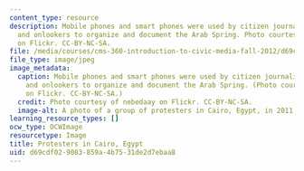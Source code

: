 ```yaml
---
content_type: resource
description: Mobile phones and smart phones were used by citizen journalists, protesters,
  and onlookers to organize and document the Arab Spring. Photo courtesy of nebedaay
  on Flickr. CC-BY-NC-SA.
file: /media/courses/cms-360-introduction-to-civic-media-fall-2012/d69cdf029083859a4b7531de2d7ebaa8_cms-360f12.jpg
file_type: image/jpeg
image_metadata:
  caption: Mobile phones and smart phones were used by citizen journalists, protesters,
    and onlookers to organize and document the Arab Spring. (Photo courtesy of [nebedaay](http://www.flickr.com/photos/nebedaay/5429437994)
    on Flickr. CC-BY-NC-SA.)
  credit: Photo courtesy of nebedaay on Flickr. CC-BY-NC-SA.
  image-alt: A photo of a group of protesters in Cairo, Egypt, in 2011.
learning_resource_types: []
ocw_type: OCWImage
resourcetype: Image
title: Protesters in Cairo, Egypt
uid: d69cdf02-9083-859a-4b75-31de2d7ebaa8
---
```

